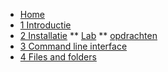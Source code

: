 <!-- docs/_sidebar.md -->

* [Home](/)
* [1 Introductie](./01_introductie/01_course.md)
* [2 Installatie](./02_installatie/01_course.md)
** [Lab](./02_installatie/02_lab.md)
** [opdrachten](./02_installatie/99_opdrachten.md)
* [3 Command line interface](./03_commandline/01_course.md)
* [4 Files and folders](./04_filesandfolders/01_course.md)